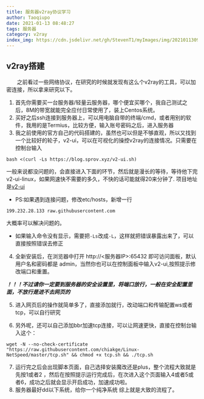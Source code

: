 ```yaml
---
title: 服务器v2ray协议学习
author: Taoqiupo
date: 2021-01-13 08:48:27
tags: 服务器
category: v2ray
index_img: https://cdn.jsdelivr.net/gh/StevenT1/myImages/img/20210113091123.png
---
```

## v2ray搭建
&emsp;&emsp;之前看过一些网络协议，在研究的时候就发现有这么个v2ray的工具，可以加密连接，所以拿来研究以下。
1. 首先你需要买一台服务器/轻量云服务器，哪个便宜买哪个，我自己测试之后，8M的带宽就能完全应付日常使用了，装上Centos系统。
2. 买好之后ssh连接到服务器上，可以用电脑自带的终端/cmd，或者用别的软件，我用的是Termius，比较方便，输入账号密码之后，进入服务器
3. 我之前使用的官方自己的代码搭建的，虽然也可以但是不够直观，所以又找到一个比较好的轮子，v2-ui，可以在可视化的操控v2ray的连接情况。只需要在控制台输入
```
bash <(curl -Ls https://blog.sprov.xyz/v2-ui.sh)
```
一般来说都没问题的，会直接进入下面的环节，然后就是漫长的等待，等待他下完v2-ui-linux，如果网速快不需要的多久，不快的话可能就得20来分钟了.
项目地址是[v2-ui](https://github.com/sprov065/v2-ui)
+ PS:如果遇到连接问题，修改etc/hosts，新增一行
```
199.232.28.133 raw.githubusercontent.com
```
大概率可以解决问题的。
+ 如果输入命令没有显示，需要把`-Ls`改成`-L`，这样就把错误暴露出来了，可以直接按照错误去修正

4. 全新安装后，在浏览器中打开 http://<服务器IP>:65432 即可访问面板，默认用户名和密码都是 admin，当然你也可以在控制面板中输入v2-ui,按照提示修改端口和重置。

***！！！不过请你一定要到服务器的安全设置里，将端口放行，一般在安全配置里面，不放行是进不去网页的***

5. 进入网页后的操作就简单多了，直接添加就行，改动端口和传输配置ws或者tcp，可以自行研究

6. 另外呢，还可以自己添加bbr加速tcp连接，可以让网速更快，直接在控制台输入这个：
```
wget -N --no-check-certificate "https://raw.githubusercontent.com/chiakge/Linux-NetSpeed/master/tcp.sh" && chmod +x tcp.sh && ./tcp.sh
```
7. 运行完之后会出现脚本页面，自己选择安装魔改还是plus，整个流程大致就是先按1或者2 ，然后在按照提示运行完成后，在次进入这个页面输入4或者5或者6，成功之后就会显示开启成功，加速成功啦。
8. 服务器最好dd以下系统，给你一个纯净系统
综上就是大致的流程了。